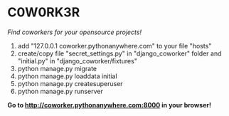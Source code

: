 # C0W0RK3R
*Find coworkers for your opensource projects!*

1. add "127.0.0.1 coworker.pythonanywhere.com" to your file "hosts"
2. create/copy  file "secret_settings.py" in "django_coworker" folder
   and "initial.py" in "django_coworker/fixtures"
3. python manage.py migrate
4. python manage.py loaddata initial
5. python manage.py createsuperuser
6. python manage.py runserver

**Go to http://coworker.pythonanywhere.com:8000 in your browser!**